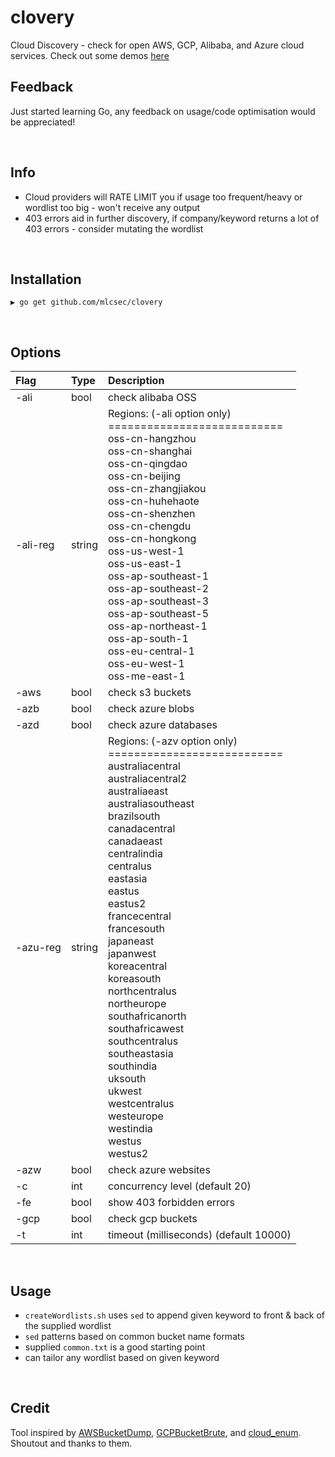 # clovery
Cloud Discovery - check for open AWS, GCP, Alibaba, and Azure cloud services.  Check out some demos [here](https://mlcsec.com/release-clovery/#demos)
<br>

## Feedback
Just started learning Go, any feedback on usage/code optimisation would be appreciated!

<br>

## Info
* Cloud providers will RATE LIMIT you if usage too frequent/heavy or wordlist too big - won't receive any output
* 403 errors aid in further discovery, if company/keyword returns a lot of 403 errors - consider mutating the wordlist

<br>

## Installation
```
▶ go get github.com/mlcsec/clovery
```

<br>

## Options
| Flag | Type |Description |
|:---  |:--- |:---         |
|-ali  |bool|check alibaba OSS|
|-ali-reg|string|Regions: (-ali option only)<br>===========================<br>oss-cn-hangzhou<br>oss-cn-shanghai<br>oss-cn-qingdao<br>oss-cn-beijing<br>oss-cn-zhangjiakou<br>oss-cn-huhehaote<br>oss-cn-shenzhen<br>oss-cn-chengdu<br>oss-cn-hongkong<br>oss-us-west-1<br>oss-us-east-1<br>oss-ap-southeast-1<br>oss-ap-southeast-2<br>oss-ap-southeast-3<br>oss-ap-southeast-5<br>oss-ap-northeast-1<br>oss-ap-south-1<br>oss-eu-central-1<br>oss-eu-west-1<br>oss-me-east-1|
|-aws  |bool|check s3 buckets|
|-azb  |bool|check azure blobs|
|-azd  |bool|check azure databases|
|-azu-reg|string|Regions: (-azv option only)<br>===========================<br>australiacentral<br>australiacentral2<br>australiaeast<br>australiasoutheast<br>brazilsouth<br>canadacentral<br>canadaeast<br>centralindia<br>centralus<br>eastasia<br>eastus<br>eastus2<br>francecentral<br>francesouth<br>japaneast<br>japanwest<br>koreacentral<br>koreasouth<br>northcentralus<br>northeurope<br>southafricanorth<br>southafricawest<br>southcentralus<br>southeastasia<br>southindia<br>uksouth<br>ukwest<br>westcentralus<br>westeurope<br>westindia<br>westus<br>westus2|
|-azw  |bool|check azure websites|
|-c    |int|concurrency level (default 20)|
|-fe   |bool|show 403 forbidden errors|
|-gcp  |bool|check gcp buckets|
|-t    |int|timeout (milliseconds) (default 10000)|


<br>

## Usage
* `createWordlists.sh` uses `sed` to append given keyword to front & back of the supplied wordlist
* `sed` patterns based on common bucket name formats
* supplied `common.txt` is a good starting point 
* can tailor any wordlist based on given keyword

<br>

## Credit
Tool inspired by [AWSBucketDump](https://github.com/jordanpotti/AWSBucketDump), [GCPBucketBrute](https://github.com/RhinoSecurityLabs/GCPBucketBrute), and [cloud_enum](https://github.com/initstring/cloud_enum).  Shoutout and thanks to them.
